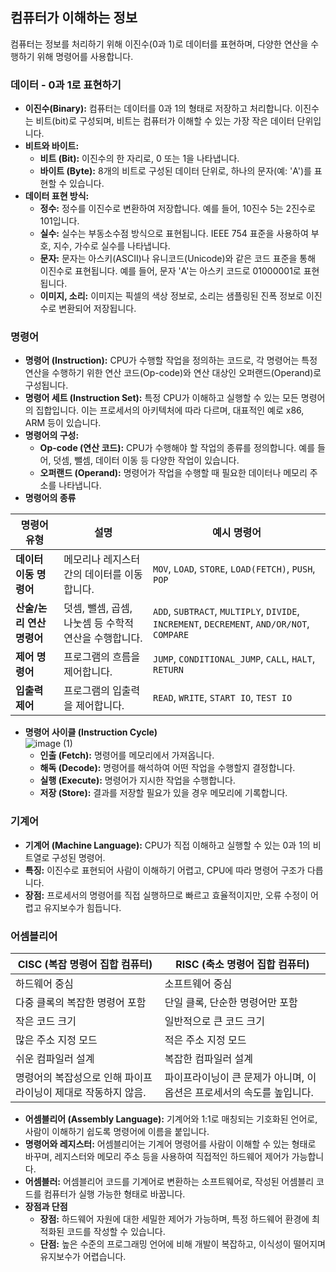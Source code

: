 ## 컴퓨터가 이해하는 정보
컴퓨터는 정보를 처리하기 위해 이진수(0과 1)로 데이터를 표현하며, 다양한 연산을 수행하기 위해 명령어를 사용합니다.

### 데이터 - 0과 1로 표현하기
- **이진수(Binary):** 컴퓨터는 데이터를 0과 1의 형태로 저장하고 처리합니다. 이진수는 비트(bit)로 구성되며, 비트는 컴퓨터가 이해할 수 있는 가장 작은 데이터 단위입니다.
- **비트와 바이트:**
  - **비트 (Bit):** 이진수의 한 자리로, 0 또는 1을 나타냅니다.
  - **바이트 (Byte):** 8개의 비트로 구성된 데이터 단위로, 하나의 문자(예: 'A')를 표현할 수 있습니다.
- **데이터 표현 방식:**
  - **정수:** 정수를 이진수로 변환하여 저장합니다. 예를 들어, 10진수 5는 2진수로 101입니다.
  - **실수:** 실수는 부동소수점 방식으로 표현됩니다. IEEE 754 표준을 사용하여 부호, 지수, 가수로 실수를 나타냅니다.
  - **문자:** 문자는 아스키(ASCII)나 유니코드(Unicode)와 같은 코드 표준을 통해 이진수로 표현됩니다. 예를 들어, 문자 'A'는 아스키 코드로 01000001로 표현됩니다.
  - **이미지, 소리:** 이미지는 픽셀의 색상 정보로, 소리는 샘플링된 진폭 정보로 이진수로 변환되어 저장됩니다.

### 명령어
- **명령어 (Instruction):** CPU가 수행할 작업을 정의하는 코드로, 각 명령어는 특정 연산을 수행하기 위한 연산 코드(Op-code)와 연산 대상인 오퍼랜드(Operand)로 구성됩니다.
- **명령어 세트 (Instruction Set):** 특정 CPU가 이해하고 실행할 수 있는 모든 명령어의 집합입니다. 이는 프로세서의 아키텍처에 따라 다르며, 대표적인 예로 x86, ARM 등이 있습니다.
- **명령어의 구성:**
  - **Op-code (연산 코드):** CPU가 수행해야 할 작업의 종류를 정의합니다. 예를 들어, 덧셈, 뺄셈, 데이터 이동 등 다양한 작업이 있습니다.
  - **오퍼랜드 (Operand):** 명령어가 작업을 수행할 때 필요한 데이터나 메모리 주소를 나타냅니다.
- **명령어의 종류**  

| 명령어 유형              | 설명                                      | 예시 명령어                                |
|-------------------------|------------------------------------------|--------------------------------------------|
| **데이터 이동 명령어**   | 메모리나 레지스터 간의 데이터를 이동합니다. | `MOV`, `LOAD`, `STORE`, `LOAD(FETCH)`, `PUSH`, `POP` |
| **산술/논리 연산 명령어** | 덧셈, 뺄셈, 곱셈, 나눗셈 등 수학적 연산을 수행합니다. | `ADD`, `SUBTRACT`, `MULTIPLY`, `DIVIDE`, `INCREMENT`, `DECREMENT`, `AND/OR/NOT`, `COMPARE` |
| **제어 명령어**          | 프로그램의 흐름을 제어합니다.               | `JUMP`, `CONDITIONAL_JUMP`, `CALL`, `HALT`, `RETURN` |
| **입출력 제어**          | 프로그램의 입출력을 제어합니다.             | `READ`, `WRITE`, `START IO`, `TEST IO` |


- **명령어 사이클 (Instruction Cycle)**  
![image (1)](https://github.com/user-attachments/assets/9f5f5ee6-3eea-4e09-9a4e-a66ac90da7c4)
  - **인출 (Fetch):** 명령어를 메모리에서 가져옵니다.
  - **해독 (Decode):** 명령어를 해석하여 어떤 작업을 수행할지 결정합니다.
  - **실행 (Execute):** 명령어가 지시한 작업을 수행합니다.
  - **저장 (Store):** 결과를 저장할 필요가 있을 경우 메모리에 기록합니다.

### 기계어

- **기계어 (Machine Language):** CPU가 직접 이해하고 실행할 수 있는 0과 1의 비트열로 구성된 명령어.
- **특징:** 이진수로 표현되어 사람이 이해하기 어렵고, CPU에 따라 명령어 구조가 다릅니다.
- **장점:** 프로세서의 명령어를 직접 실행하므로 빠르고 효율적이지만, 오류 수정이 어렵고 유지보수가 힘듭니다.

### 어셈블리어  

| CISC (복잡 명령어 집합 컴퓨터)                          | RISC (축소 명령어 집합 컴퓨터)                           |
|-------------------------------------------------------|--------------------------------------------------------|
| 하드웨어 중심                                         | 소프트웨어 중심                                          |
| 다중 클록의 복잡한 명령어 포함                        | 단일 클록, 단순한 명령어만 포함                          |
| 작은 코드 크기                                        | 일반적으로 큰 코드 크기                                  |
| 많은 주소 지정 모드                                   | 적은 주소 지정 모드                                      |
| 쉬운 컴파일러 설계                                    | 복잡한 컴파일러 설계                                     |
| 명령어의 복잡성으로 인해 파이프라이닝이 제대로 작동하지 않음. | 파이프라이닝이 큰 문제가 아니며, 이 옵션은 프로세서의 속도를 높입니다. |

- **어셈블리어 (Assembly Language):** 기계어와 1:1로 매칭되는 기호화된 언어로, 사람이 이해하기 쉽도록 명령어에 이름을 붙입니다.
- **명령어와 레지스터:** 어셈블리어는 기계어 명령어를 사람이 이해할 수 있는 형태로 바꾸며, 레지스터와 메모리 주소 등을 사용하여 직접적인 하드웨어 제어가 가능합니다.
- **어셈블러:** 어셈블리어 코드를 기계어로 변환하는 소프트웨어로, 작성된 어셈블리 코드를 컴퓨터가 실행 가능한 형태로 바꿉니다.
- **장점과 단점**
  - **장점:** 하드웨어 자원에 대한 세밀한 제어가 가능하며, 특정 하드웨어 환경에 최적화된 코드를 작성할 수 있습니다.
  - **단점:** 높은 수준의 프로그래밍 언어에 비해 개발이 복잡하고, 이식성이 떨어지며 유지보수가 어렵습니다.

